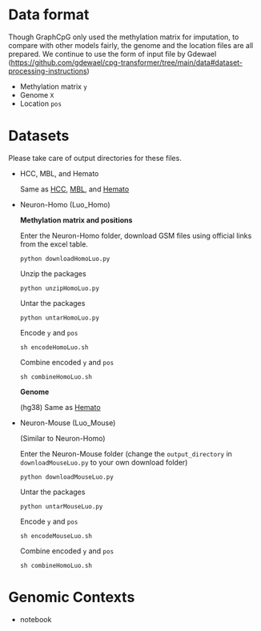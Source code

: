 # Data format
Though GraphCpG only used the methylation matrix for imputation, to compare with other models fairly, the genome and the location files are all prepared.
We continue to use the form of input file by Gdewael (https://github.com/gdewael/cpg-transformer/tree/main/data#dataset-processing-instructions)
* Methylation matrix ```y```
* Genome ```X```
* Location ```pos```

# Datasets

Please take care of output directories for these files.

* HCC, MBL, and Hemato
  
  Same as [HCC](https://github.com/gdewael/cpg-transformer/tree/main/data#hcc-dataset), [MBL](https://github.com/gdewael/cpg-transformer/tree/main/data#mbl-dataset), and [Hemato](https://github.com/gdewael/cpg-transformer/tree/main/data#hemato-dataset)




  

* Neuron-Homo (Luo_Homo)
  
  **Methylation matrix and positions**

  Enter the Neuron-Homo folder, download GSM files using official links from the excel table.
  ```
  python downloadHomoLuo.py
  ```
  Unzip the packages
  ```
  python unzipHomoLuo.py
  ```
  Untar the packages
  ```
  python untarHomoLuo.py
  ```
  Encode ```y``` and ```pos```
  ```
  sh encodeHomoLuo.sh
  ```
  Combine encoded ```y``` and ```pos```
  ```
  sh combineHomoLuo.sh
  ```
  **Genome**
  
  (hg38) Same as [Hemato](https://github.com/gdewael/cpg-transformer/tree/main/data#genome-3) 
  
* Neuron-Mouse (Luo_Mouse)
  
  (Similar to Neuron-Homo)

  Enter the Neuron-Mouse folder (change the ```output_directory``` in  ```downloadMouseLuo.py``` to your own download folder)
  ```
  python downloadMouseLuo.py
  ```
  Untar the packages
  ```
  python untarMouseLuo.py
  ```
  Encode ```y``` and ```pos```
  ```
  sh encodeMouseLuo.sh
  ```
  Combine encoded ```y``` and ```pos```
  ```
  sh combineHomoLuo.sh
  ```
# Genomic Contexts
- notebook
